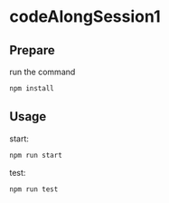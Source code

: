 # codeAlongSession1

## Prepare

run the command
```` bash
npm install
````

## Usage

start: 
```` bash
npm run start
````

test:
```` bash
npm run test
````

